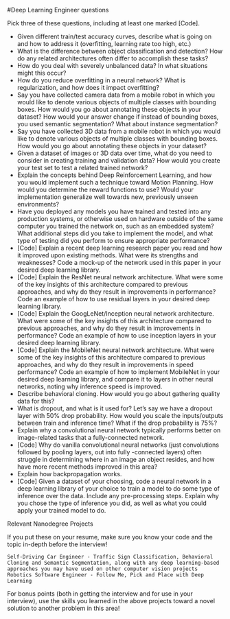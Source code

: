 #Deep Learning Engineer questions

Pick three of these questions, including at least one marked [Code].

* Given different train/test accuracy curves, describe what is going on and how to address it (overfitting, learning
 rate too high, etc.)
* What is the difference between object classification and detection? How do any related architectures often differ to
  accomplish these tasks?
* How do you deal with severely unbalanced data? In what situations might this occur?
* How do you reduce overfitting in a neural network? What is regularization, and how does it impact overfitting?
* Say you have collected camera data from a mobile robot in which you would like to denote various objects of multiple
  classes with bounding boxes. How would you go about annotating these objects in your dataset? How would your answer change if instead of bounding boxes, you used semantic segmentation? What about instance segmentation?
* Say you have collected 3D data from a mobile robot in which you would like to denote various objects of multiple
  classes with bounding boxes. How would you go about annotating these objects in your dataset?
* Given a dataset of images or 3D data over time, what do you need to consider in creating training and validation
  data? How would you create your test set to test a related trained network?
* Explain the concepts behind Deep Reinforcement Learning, and how you would implement such a technique toward Motion
  Planning. How would you determine the reward functions to use? Would your implementation generalize well towards new, previously unseen environments?
* Have you deployed any models you have trained and tested into any production systems, or otherwise used on hardware
  outside of the same computer you trained the network on, such as an embedded system? What additional steps did you take to implement the model, and what type of testing did you perform to ensure appropriate performance?
* [Code] Explain a recent deep learning research paper you read and how it improved upon existing methods. What were its strengths and weaknesses? Code a mock-up of the network used in this paper in your desired deep learning
   library.
* [Code] Explain the ResNet neural network architecture. What were some of the key insights of this architecture
  compared to previous approaches, and why do they result in improvements in performance? Code an example of how to use residual layers in your desired deep learning library.
* [Code] Explain the GoogLeNet/Inception neural network architecture. What were some of the key insights of this
  architecture compared to previous approaches, and why do they result in improvements in performance? Code an example of how to use inception layers in your desired deep learning library.
* [Code] Explain the MobileNet neural network architecture. What were some of the key insights of this architecture
  compared to previous approaches, and why do they result in improvements in speed performance? Code an example of how to implement MobileNet in your desired deep learning library, and compare it to layers in other neural networks, noting why inference speed is improved.
* Describe behavioral cloning. How would you go about gathering quality data for this?
* What is dropout, and what is it used for? Let’s say we have a dropout layer with 50% drop probability. How would you
  scale the inputs/outputs between train and inference time? What if the drop probability is 75%?
* Explain why a convolutional neural network typically performs better on image-related tasks that a fully-connected
  network.
* [Code] Why do vanilla convolutional neural networks (just convolutions followed by pooling layers, out into fully
 -connected layers) often struggle in determining where in an image an object resides, and how have more recent methods improved in this area?
* Explain how backpropagation works.
* [Code] Given a dataset of your choosing, code a neural network in a deep learning library of your choice to train a
  model to do some type of inference over the data. Include any pre-processing steps. Explain why you chose the type of inference you did, as well as what you could apply your trained model to do.

Relevant Nanodegree Projects

If you put these on your resume, make sure you know your code and the topic in-depth before the interview!

    Self-Driving Car Engineer - Traffic Sign Classification, Behavioral Cloning and Semantic Segmentation, along with any deep learning-based approaches you may have used on other computer vision projects
    Robotics Software Engineer - Follow Me, Pick and Place with Deep Learning

For bonus points (both in getting the interview and for use in your interview), use the skills you learned in the above projects toward a novel solution to another problem in this area!
